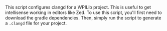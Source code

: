 This script configures clangd for a WPILib project. This is useful to get intellisense working in editors like Zed. To use this script, you'll first need to download the gradle dependencies. Then, simply run the script to generate a `.clangd` file for your project.
